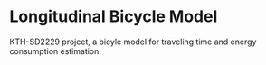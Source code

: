 # Longitudinal Bicycle Model
 KTH-SD2229 projcet, a bicyle model for traveling time and energy consumption estimation
